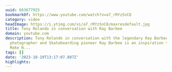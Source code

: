 ```yaml
---
uuid: 663677925
bookmarkOf: https://www.youtube.com/watch?v=a7_rRYzSnC8
category: video
headImage: https://i.ytimg.com/vi/a7_rRYzSnC8/maxresdefault.jpg
title: Tony Rolando in conversation with Ray Barbee
domain: youtube.com
description: Tony Rolando in conversation with the legendary Ray Barbee!Musician,
  photographer and Skateboarding pioneer Ray Barbee is an inspiration to us here at
  Make N...
tags: []
date: '2023-10-19T13:17:07.807Z'
highlights:
---
```





